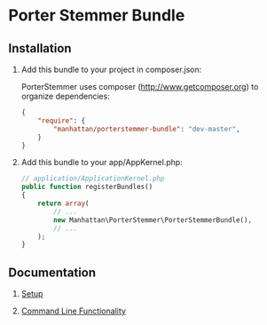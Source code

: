 Porter Stemmer Bundle
============

Installation
------------

1. Add this bundle to your project in composer.json:

    PorterStemmer uses composer (http://www.getcomposer.org) to organize dependencies:

    ```json
    {
        "require": {
            "manhattan/porterstemmer-bundle": "dev-master",
        }
    }
    ```

2. Add this bundle to your app/AppKernel.php:

    ``` php
    // application/ApplicationKernel.php
    public function registerBundles()
    {
        return array(
            // ...
            new Manhattan\PorterStemmer\PorterStemmerBundle(),
            // ...
        );
    }
    ```

Documentation
-------------

1. [Setup](https://github.com/frodosghost/PorterStemmerBundle/blob/master/Resources/doc/setup.md)

2. [Command Line Functionality](https://github.com/frodosghost/PorterStemmerBundle/blob/master/Resources/doc/command-line.md)
